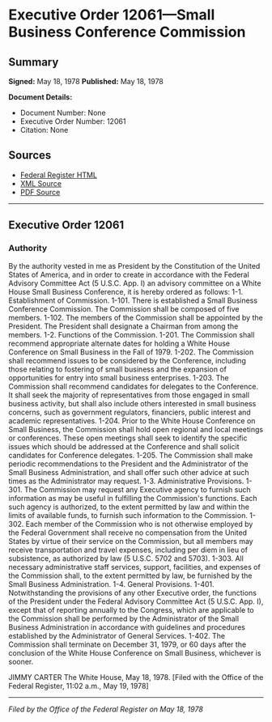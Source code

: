 # Executive Order 12061—Small Business Conference Commission

## Summary

**Signed:** May 18, 1978
**Published:** May 18, 1978

**Document Details:**
- Document Number: None
- Executive Order Number: 12061
- Citation: None

## Sources
- [Federal Register HTML](https://www.presidency.ucsb.edu/documents/executive-order-12061-small-business-conference-commission)
- [XML Source](None)
- [PDF Source](None)

---

## Executive Order 12061

### Authority

By the authority vested in me as President by the Constitution of the United States of America, and in order to create in accordance with the Federal Advisory Committee Act (5 U.S.C. App. I) an advisory committee on a White House Small Business Conference, it is hereby ordered as follows:
1-1. Establishment of Commission.
1-101. There is established a Small Business Conference Commission. The Commission shall be composed of five members.
1-102. The members of the Commission shall be appointed by the President. The President shall designate a Chairman from among the members.
1-2. Functions of the Commission.
1-201. The Commission shall recommend appropriate alternate dates for holding a White House Conference on Small Business in the Fall of 1979.
1-202. The Commission shall recommend issues to be considered by the Conference, including those relating to fostering of small business and the expansion of opportunities for entry into small business enterprises.
1-203. The Commission shall recommend candidates for delegates to the Conference. It shall seek the majority of representatives from those engaged in small business activity, but shall also include others interested in small business concerns, such as government regulators, financiers, public interest and academic representatives.
1-204. Prior to the White House Conference on Small Business, the Commission shall hold open regional and local meetings or conferences. These open meetings shall seek to identify the specific issues which should be addressed at the Conference and shall solicit candidates for Conference delegates.
1-205. The Commission shall make periodic recommendations to the President and the Administrator of the Small Business Administration, and shall offer such other advice at such times as the Administrator may request.
1-3. Administrative Provisions.
1-301. The Commission may request any Executive agency to furnish such information as may be useful in fulfilling the Commission's functions. Each such agency is authorized, to the extent permitted by law and within the limits of available funds, to furnish such information to the Commission.
1-302. Each member of the Commission who is not otherwise employed by the Federal Government shall receive no compensation from the United States by virtue of their service on the Commission, but all members may receive transportation and travel expenses, including per diem in lieu of subsistence, as authorized by law (5 U.S.C. 5702 and 5703).
1-303. All necessary administrative staff services, support, facilities, and expenses of the Commission shall, to the extent permitted by law, be furnished by the Small Business Administration.
1-4. General Provisions.
1-401. Notwithstanding the provisions of any other Executive order, the functions of the President under the Federal Advisory Committee Act (5 U.S.C. App. I), except that of reporting annually to the Congress, which are applicable to the Commission shall be performed by the Administrator of the Small Business Administration in accordance with guidelines and procedures established by the Administrator of General Services.
1-402. The Commission shall terminate on December 31, 1979, or 60 days after the conclusion of the White House Conference on Small Business, whichever is sooner.

JIMMY CARTER
The White House,
May 18, 1978.
[Filed with the Office of the Federal Register, 11:02 a.m., May 19, 1978]

---

*Filed by the Office of the Federal Register on May 18, 1978*
